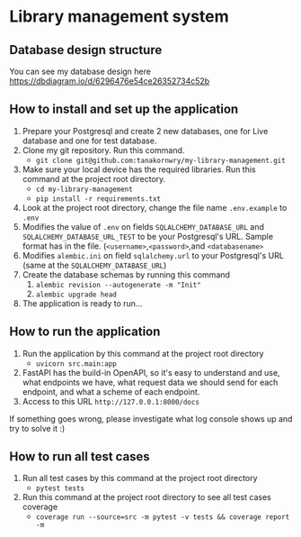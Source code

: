 # Library management system

## Database design structure
You can see my database design here https://dbdiagram.io/d/6296476e54ce26352734c52b

## How to install and set up the application
1. Prepare your Postgresql and create 2 new databases, one for Live database and one for test database.
2. Clone my git repository. Run this command.
    - `git clone git@github.com:tanakornwry/my-library-management.git`
3. Make sure your local device has the required libraries. Run this command at the project root directory.
    - `cd my-library-management`
    - `pip install -r requirements.txt`
4. Look at the project root directory, change the file name `.env.example` to `.env`
5. Modifies the value of `.env` on fields `SQLALCHEMY_DATABASE_URL` and `SQLALCHEMY_DATABASE_URL_TEST` to be your Postgresql's URL. Sample format has in the file. (`<username>`,`<password>`,and `<databasename>`
6. Modifies `alembic.ini` on field `sqlalchemy.url` to your Postgresql's URL (same at the `SQLALCHEMY_DATABASE_URL`)
7. Create the database schemas by running this command 
    1. `alembic revision --autogenerate -m "Init"`
    2. `alembic upgrade head`
8. The application is ready to run...


## How to run the application
1. Run the application by this command at the project root directory
    - `uvicorn src.main:app`
2. FastAPI has the build-in OpenAPI, so it's easy to understand and use, what endpoints we have, what request data we should send for each endpoint, and what a scheme of each endpoint.
3. Access to this URL `http://127.0.0.1:8000/docs` 

If something goes wrong, please investigate what log console shows up and try to solve it :)


## How to run all test cases
1. Run all test cases by this command at the project root directory
    - `pytest tests`
2. Run this command at the project root directory to see all test cases coverage
    - `coverage run --source=src -m pytest -v tests && coverage report -m`
